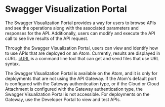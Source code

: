 # Swagger Visualization Portal 

<head>
  <meta name="guidename" content="API Management"/>
  <meta name="context" content="GUID-c9d49b1d-7044-4abb-9a2a-3ba03c256949"/>
</head>


The Swagger Visualization Portal provides a way for users to browse APIs and see the operations along with the associated parameters and responses for the API. Additionally, users can modify and execute the API call to see live results of the API request.

Through the Swagger Visualization Portal, users can view and identify how to use APIs that are deployed on an Atom. Currently, results are displayed in cURL. [cURL](HTTPS://CURL.HAXX.SE/) is a command line tool that can get and send files that use URL syntax.

The Swagger Visualization Portal is available on the Atom, and it is only for deployments that are not using the API Gateway. If the Atom's default port is configured with the Gateway authentication type, or if the Cloud or Cloud Attachment is configured with the Gateway authentication type, the Swagger Visualization Portal is not accessible. For deployments on the Gateway, use the Developer Portal to view and test APIs.
